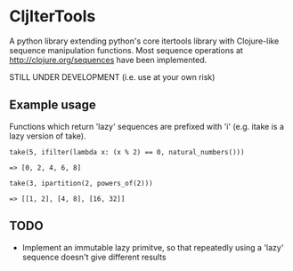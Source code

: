 # CljIterTools

A python library extending python's core itertools library with Clojure-like sequence manipulation functions. Most sequence operations at http://clojure.org/sequences have been implemented.

STILL UNDER DEVELOPMENT (i.e. use at your own risk)

## Example usage

Functions which return 'lazy' sequences are prefixed with 'i' (e.g. itake is a lazy version of take).

```
take(5, ifilter(lambda x: (x % 2) == 0, natural_numbers()))

=> [0, 2, 4, 6, 8]

take(3, ipartition(2, powers_of(2)))

=> [[1, 2], [4, 8], [16, 32]]

```

## TODO

- Implement an immutable lazy primitve, so that repeatedly using a 'lazy' sequence doesn't give different results 